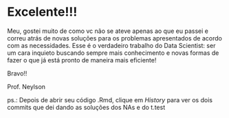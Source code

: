   # Excelente!!!
  
  Meu, gostei muito de como vc não se ateve apenas ao que eu passei e correu atrás de novas soluções para os 
  problemas apresentados de acordo com as necessidades. Esse é o verdadeiro trabalho do Data Scientist: ser um cara
  inquieto buscando sempre mais conhecimento e novas formas de fazer o que já está pronto de maneira mais eficiente!
  
  Bravo!!
  
  Prof. Neylson
  
  ps.: Depois de abrir seu código .Rmd, clique em *History* para ver os dois commits que dei dando as soluções dos NAs
  e do t.test
